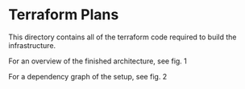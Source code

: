 # Terraform Plans

This directory contains all of the terraform code required to build the
infrastructure.

For an overview of the finished architecture, see fig. 1

For a dependency graph of the setup, see fig. 2
